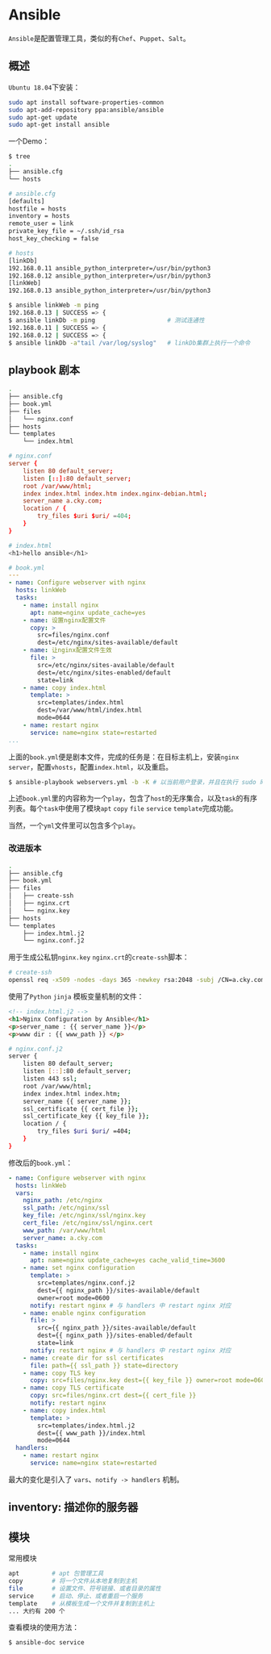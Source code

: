 # Ansible

`Ansible`是配置管理工具，类似的有`Chef`、`Puppet`、`Salt`。

## 概述

`Ubuntu 18.04`下安装：

```bash
sudo apt install software-properties-common
sudo apt-add-repository ppa:ansible/ansible
sudo apt-get update
sudo apt-get install ansible
```

一个Demo：

```bash
$ tree
.
├── ansible.cfg
└── hosts
```

```bash
# ansible.cfg
[defaults]
hostfile = hosts
inventory = hosts
remote_user = link
private_key_file = ~/.ssh/id_rsa
host_key_checking = false
```

```bash
# hosts
[linkDb]
192.168.0.11 ansible_python_interpreter=/usr/bin/python3 
192.168.0.12 ansible_python_interpreter=/usr/bin/python3
[linkWeb]
192.168.0.13 ansible_python_interpreter=/usr/bin/python3
```

```bash
$ ansible linkWeb -m ping
192.168.0.13 | SUCCESS => {
$ ansible linkDb -m ping                    # 测试连通性
192.168.0.11 | SUCCESS => {
192.168.0.12 | SUCCESS => {
$ ansible linkDb -a"tail /var/log/syslog"   # linkDb集群上执行一个命令
```

## playbook 剧本

```bash
.
├── ansible.cfg
├── book.yml
├── files
│   └── nginx.conf
├── hosts
└── templates
    └── index.html
```

```conf
# nginx.conf
server {
    listen 80 default_server;
    listen [::]:80 default_server;
    root /var/www/html;
    index index.html index.htm index.nginx-debian.html;
    server_name a.cky.com;
    location / {
        try_files $uri $uri/ =404;
    }
}
```

```bash
# index.html
<h1>hello ansible</h1>
```

```yaml
# book.yml
---
- name: Configure webserver with nginx
  hosts: linkWeb
  tasks:
    - name: install nginx
      apt: name=nginx update_cache=yes
    - name: 设置nginx配置文件
      copy: >
        src=files/nginx.conf
        dest=/etc/nginx/sites-available/default
    - name: 让nginx配置文件生效
      file: >
        src=/etc/nginx/sites-available/default
        dest=/etc/nginx/sites-enabled/default
        state=link
    - name: copy index.html
      template: >
        src=templates/index.html
        dest=/var/www/html/index.html
        mode=0644
    - name: restart nginx
      service: name=nginx state=restarted
...
```

上面的`book.yml`便是剧本文件，完成的任务是：在目标主机上，安装`nginx server`，配置`vhosts`，配置`index.html`，以及重启。

```bash
$ ansible-playbook webservers.yml -b -K # 以当前用户登录，并且在执行 sudo 时，询问密码
```

上述`book.yml`里的内容称为一个`play`，包含了`host`的无序集合，以及`task`的有序列表。每个`task`中使用了模块`apt` `copy` `file` `service` `template`完成功能。

当然，一个`yml`文件里可以包含多个`play`。



### 改进版本

```bash
.
├── ansible.cfg
├── book.yml
├── files
│   ├── create-ssh
│   ├── nginx.crt
│   └── nginx.key
├── hosts
└── templates
    ├── index.html.j2
    └── nginx.conf.j2
```

用于生成公私钥`nginx.key` `nginx.crt`的`create-ssh`脚本：

```bash
# create-ssh
openssl req -x509 -nodes -days 365 -newkey rsa:2048 -subj /CN=a.cky.com -keyout nginx.key -out nginx.crt
```

使用了`Python` `jinja` 模板变量机制的文件：

```html
<!-- index.html.j2 -->
<h1>Nginx Configuration by Ansible</h1>
<p>server_name : {{ server_name }}</p>
<p>www dir : {{ www_path }} </p>
```

```bash
# nginx.conf.j2
server {
    listen 80 default_server;
    listen [::]:80 default_server;
    listen 443 ssl;
    root /var/www/html;
    index index.html index.htm;
    server_name {{ server_name }}; 
    ssl_certificate {{ cert_file }}; 
    ssl_certificate_key {{ key_file }}; 
    location / { 
        try_files $uri $uri/ =404;
    }   
}
```

修改后的`book.yml`：

```yml
- name: Configure webserver with nginx
  hosts: linkWeb
  vars:
    nginx_path: /etc/nginx
    ssl_path: /etc/nginx/ssl
    key_file: /etc/nginx/ssl/nginx.key
    cert_file: /etc/nginx/ssl/nginx.cert
    www_path: /var/www/html
    server_name: a.cky.com
  tasks:
    - name: install nginx
      apt: name=nginx update_cache=yes cache_valid_time=3600
    - name: set nginx configuration
      template: >
        src=templates/nginx.conf.j2
        dest={{ nginx_path }}/sites-available/default
        owner=root mode=0600
      notify: restart nginx # 与 handlers 中 restart nginx 对应
    - name: enable nginx configuration
      file: >
        src={{ nginx_path }}/sites-available/default
        dest={{ nginx_path }}/sites-enabled/default
        state=link
      notify: restart nginx # 与 handlers 中 restart nginx 对应
    - name: create dir for ssl certificates
      file: path={{ ssl_path }} state=directory
    - name: copy TLS key
      copy: src=files/nginx.key dest={{ key_file }} owner=root mode=0600
    - name: copy TLS certificate
      copy: src=files/nginx.crt dest={{ cert_file }}
      notify: restart nginx
    - name: copy index.html
      template: >
        src=templates/index.html.j2
        dest={{ www_path }}/index.html
        mode=0644
  handlers:
    - name: restart nginx
      service: name=nginx state=restarted
```

最大的变化是引入了 `vars`、`notify -> handlers` 机制。

## inventory: 描述你的服务器


## 模块

常用模块

```bash
apt         # apt 包管理工具
copy        # 将一个文件从本地复制到主机
file        # 设置文件、符号链接、或者目录的属性
service     # 启动、停止、或者重启一个服务
template    # 从模板生成一个文件并复制到主机上
... 大约有 200 个
```

查看模块的使用方法：

```bash
$ ansible-doc service
```